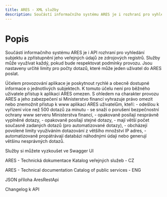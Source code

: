 ```yaml
---
title: ARES - XML služby
description: Součástí informačního systému ARES je i rozhraní pro vyhledání subjektu a zpřístupnění jeho veřejných údajů ze zdrojových registrů.
---
```


# Popis
Součástí informačního systému ARES je i API rozhraní pro vyhledání subjektu a zpřístupnění jeho veřejných údajů ze zdrojových registrů. Služby může využívat každý, pokud bude respektovat podmínky provozu. Jsou nastaveny určité limity pro počty dotazů, které může jeden uživatel do ARES poslat. 

Účelem provozování aplikace je poskytnout rychlé a obecně dostupné informace o jednotlivých subjektech. K tomuto účelu není pro běžného uživatele přístup k aplikaci ARES omezen. S ohledem na charakter provozu ARES a jeho zabezpečení si Ministerstvo financí vyhrazuje právo omezit nebo znemožnit přístup k www aplikaci ARES uživatelům, kteří:
     - odešlou k vyřízení více než 500 dotazů za minutu 
     - se snaží o porušení bezpečnostní ochrany www serveru Ministerstva financí,
     - opakovaně posílají nesprávně vyplněné dotazy,
     - opakovaně posílají stejné dotazy,
     - mají větší počet současně zadaných dotazů (pro automatizované dotazy),
     - obcházejí povolené limity využíváním dotazování z většího množství IP adres,
     - automatizovaně propátrávají databázi náhodnými údaji nebo generují většinu nesprávných dotazů.
 
Služby si můžete vyzkoušet ve Swagger UI 

ARES - Technická dokumentace Katalog veřejných služeb - CZ 

ARES - Technical documentation Catalog of public services - ENG

JSON příloha AresRestApi

Changelog k API
